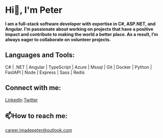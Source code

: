 # Hi👋, I'm Peter

**I am a full-stack software developer with expertise in C#, ASP.NET, and Angular. I’m passionate about working on projects that have a positive impact and contribute to making the world a better place. As a result, I’m always eager to collaborate on volunteer projects.**

## Languages and Tools:
C# | .NET | Angular | TypeScript | Azure | Mssql | Git | Docker | Python | FastAPI | Node | Express | Sass | Redis

## Connect with me:
[LinkedIn](https://www.linkedin.com/in/peter-imade/)  [Twitter](https://x.com/Imadepeter2)

## 📫How to reach me:
[career.imadepeter@outlook.com](career.imadepeter@outlook.com)

